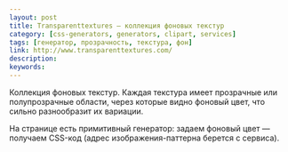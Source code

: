 ```yaml
---
layout: post
title: Transparenttextures — коллекция фоновых текстур
category: [css-generators, generators, clipart, services]
tags: [генератор, прозрачность, текстура, фон]
link: http://www.transparenttextures.com/
description:
keywords:
---
```


<p>Коллекция фоновых текстур. Каждая текстура имеет прозрачные или полупрозрачные области, через которые видно фоновый цвет, что сильно разнообразит их вариации.</p>
<p>На странице есть примитивный генератор: задаем фоновый цвет — получаем CSS-код (адрес изображения-паттерна берется с сервиса).</p>
